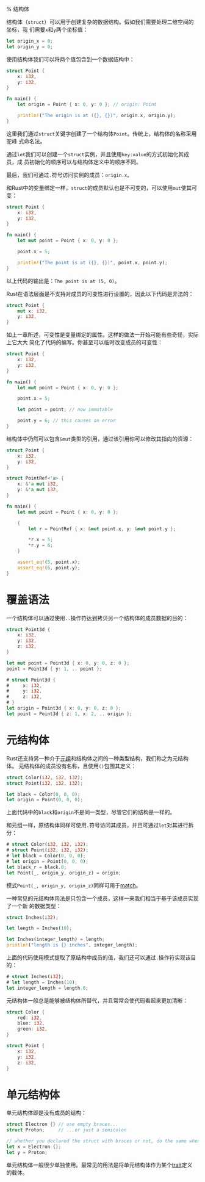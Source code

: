 % 结构体

结构体（`struct`）可以用于创建复杂的数据结构。假如我们需要处理二维空间的坐标，我
们需要`x`和`y`两个坐标值：

```rust
let origin_x = 0;
let origin_y = 0;
```

使用结构体我们可以将两个值包含到一个数据结构中：

```rust
struct Point {
    x: i32,
    y: i32,
}

fn main() {
    let origin = Point { x: 0, y: 0 }; // origin: Point

    println!("The origin is at ({}, {})", origin.x, origin.y);
}
```

这里我们通过`struct`关键字创建了一个结构体`Point`。传统上，结构体的名称采用驼峰
式命名法。

通过`let`我们可以创建一个`struct`实例，并且使用`key:value`的方式初始化其成员，成
员初始化的顺序可以与结构体定义中的顺序不同。

最后，我们可通过`.`符号访问实例的成员：`origin.x`。

和Rust中的变量绑定一样，`struct`的成员默认也是不可变的，可以使用`mut`使其可变：

```rust
struct Point {
    x: i32,
    y: i32,
}

fn main() {
    let mut point = Point { x: 0, y: 0 };

    point.x = 5;

    println!("The point is at ({}, {})", point.x, point.y);
}
```

以上代码的输出是：`The point is at (5, 0)`。

Rust在语法层面是不支持对成员的可变性进行设置的，因此以下代码是非法的：

```rust
struct Point {
    mut x: i32,
    y: i32,
}
```

如上一章所述，可变性是变量绑定的属性。这样的做法一开始可能有些奇怪，实际上它大大
简化了代码的编写。你甚至可以临时改变成员的可变性：

```rust
struct Point {
    x: i32,
    y: i32,
}

fn main() {
    let mut point = Point { x: 0, y: 0 };

    point.x = 5;

    let point = point; // now immutable

    point.y = 6; // this causes an error
}
```

结构体中仍然可以包含`&mut`类型的引用，通过该引用你可以修改其指向的资源：

```rust
struct Point {
    x: i32,
    y: i32,
}

struct PointRef<'a> {
    x: &'a mut i32,
    y: &'a mut i32,
}

fn main() {
    let mut point = Point { x: 0, y: 0 };

    {
        let r = PointRef { x: &mut point.x, y: &mut point.y };

        *r.x = 5;
        *r.y = 6;
    }

    assert_eq!(5, point.x);
    assert_eq!(6, point.y);
}
```

# 覆盖语法

一个结构体可以通过使用`..`操作符达到拷贝另一个结构体的成员数据的目的：

```rust
struct Point3d {
    x: i32,
    y: i32,
    z: i32,
}

let mut point = Point3d { x: 0, y: 0, z: 0 };
point = Point3d { y: 1, .. point };
```

```rust
# struct Point3d {
#     x: i32,
#     y: i32,
#     z: i32,
# }
let origin = Point3d { x: 0, y: 0, z: 0 };
let point = Point3d { z: 1, x: 2, .. origin };
```

# 元结构体

Rust还支持另一种介于[元组][tuple]和结构体之间的一种类型结构，我们称之为元结构体。
元结构体的成员没有名称，且使用`()`包围其定义：

[tuple]: 基本类型.md

```rust
struct Color(i32, i32, i32);
struct Point(i32, i32, i32);

let black = Color(0, 0, 0);
let origin = Point(0, 0, 0);
```

上面代码中的`black`和`origin`不是同一类型，尽管它们的结构是一样的。

和元组一样，原结构体同样可使用`.`符号访问其成员，并且可通过`let`对其进行拆分：

```rust
# struct Color(i32, i32, i32);
# struct Point(i32, i32, i32);
# let black = Color(0, 0, 0);
# let origin = Point(0, 0, 0);
let black_r = black.0;
let Point(_, origin_y, origin_z) = origin;
```

模式`Point(_, origin_y, origin_z)`同样可用于[match][match]。

一种常见的元结构体用法是只包含一个成员，这样一来我们相当于基于该成员实现了一个新
的数据类型：

```rust
struct Inches(i32);

let length = Inches(10);

let Inches(integer_length) = length;
println!("length is {} inches", integer_length);
```

上面的代码使用模式提取了原结构中成员的值，我们还可以通过`.`操作符实现该目的：

```rust
# struct Inches(i32);
# let length = Inches(10);
let integer_length = length.0;
```

元结构体一般总是能够被结构体所替代，并且常常会使代码看起来更加清晰：

```rust
struct Color {
    red: i32,
    blue: i32,
    green: i32,
}

struct Point {
    x: i32,
    y: i32,
    z: i32,
}
```

[match]: match.md

# 单元结构体

单元结构体即是没有成员的结构：

```rust
struct Electron {} // use empty braces...
struct Proton;     // ...or just a semicolon

// whether you declared the struct with braces or not, do the same when creating one
let x = Electron {};
let y = Proton;
```

单元结构体一般很少单独使用。最常见的用法是将单元结构体作为某个[trait][trait]定义
的载体。

[trait]: traits.md
